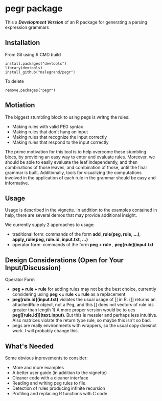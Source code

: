 pegr package
====

This a ***Development Version*** of an R package for generating  a parsing expression grammars  

Installation
-----

From Git using R CMD build
```
install.packages("devtools")
library(devtools)
install_github("mslegrand/pegr")

```
To delete
```
remove.packages("pegr")
```

Motiation
------

The biggest stumbling block to using pegs is writng the rules:
* Making rules with valid PEG syntax
* Making rules that don't hang on input
* Making rules that recognize the input correctly
* Making rules that respond to the input correctly

The prime motivation for this tool is to help overcome these stumbling blocs, by providing an easy way
to enter and evaluate rules. Moreover, we should be able to easliy evaluate the leaf independently,
and then combinations of those leaves, and combination of those, until the final grammar is built. Additionally,
tools for visualizing the computations involved in the application of each rule in the grammar should be easy and 
informative.

Usage
-------

Usage is described in the vignette.   In addition to the examples contained in help,
there are several demos that may provide additional insight.

We currently supply 2 approaches to usage:
* traditional form: commands of the form **add_rule(peg, rule, ...)**, **apply_rule(peg, rule.id, input.txt, ...)**
* operator form: commands of the form **peg + rule** , **peg\[rule](input.txt**

Design Considerations (Open for Your Input/Discussion)
---------
Operator Form
* **peg + rule + rule** for adding rules may not be the best choice, currently considering using **peg <= rule <= rule** as a replacement
* **peg\[rule.id](input.txt)** violates the usual usage of \[] in R. ([] returns an attachedRule object, not a Peg, and this [] does not vectors of rule.ids greater than length 1) A more proper version would be to ues **peg\[\[rule.id]](text.input)**. But this is messier and perhaps less intuitive. Also matrices violate the return type rule, so maybe this isn't so bad.
* pegs are really environments with wrappers, so the usual copy doesnot work. I will probably change this.

What's Needed
-------

Some obvious  inprovements to consider:
*  More  and more examples
*  A better user guide (in addition to the vignette)
*  Cleaner code with a cleaner interface
*  Reading and writing peg rules to file. 
*  Detection of rules producing infinite recursion
*  Profiling and replacing R functions with C code




